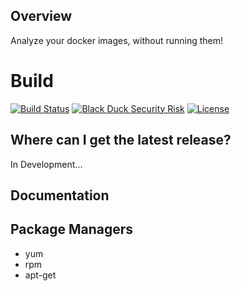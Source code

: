 ## Overview ##
Analyze your docker images, without running them!

# Build #
[![Build Status](https://travis-ci.org/blackducksoftware/hub-docker.svg?branch=master)](https://travis-ci.org/blackducksoftware/hub-docker)
[![Black Duck Security Risk](https://copilot.blackducksoftware.com/github/groups/blackducksoftware/locations/hub-docker/public/results/branches/master/badge-risk.svg)](https://copilot.blackducksoftware.com/github/groups/blackducksoftware/locations/hub-docker/public/results/branches/master)
[![License](https://img.shields.io/badge/License-Apache%202.0-blue.svg)](https://opensource.org/licenses/Apache-2.0)

## Where can I get the latest release? ##
In Development...

## Documentation ##

## Package Managers ##
- yum
- rpm
- apt-get
